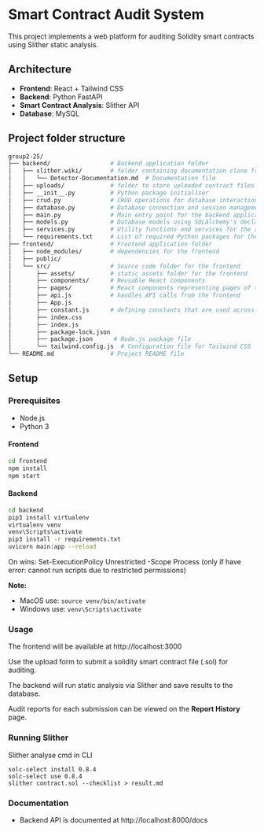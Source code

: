 # Smart Contract Audit System

This project implements a web platform for auditing Solidity smart contracts using Slither static analysis.

## Architecture

- **Frontend**: React + Tailwind CSS
- **Backend**: Python FastAPI
- **Smart Contract Analysis**: Slither API
- **Database**: MySQL

## Project folder structure

```bash
group2-25/
├── backend/                 # Backend application folder
│   ├── slither.wiki/        # folder containing documentation clone from slither.wiki 
│   │   └── Detector-Documentation.md  # Documentation file
│   ├── uploads/             # folder to store uploaded contract files
│   ├── __init__.py          # Python package initialiser
│   ├── crud.py              # CRUD operations for database interactions
│   ├── database.py          # Database connection and session management
│   ├── main.py              # Main entry point for the backend application
│   ├── models.py            # Database models using SQLAlchemy's declarative base
│   ├── services.py          # Utility functions and services for the application logic
│   └── requirements.txt     # List of required Python packages for the backend
├── frontend/                # Frontend application folder
│   ├── node_modules/        # dependencies for the frontend
│   ├── public/             
│   └── src/                 # Source code folder for the frontend
│       ├── assets/          # static assets folder for the frontend
│       ├── components/      # Reusable React components
│       ├── pages/           # React components representing pages of the application
│       ├── api.js           # handles API calls from the frontend
│       ├── App.js           
│       ├── constant.js      # defining constants that are used across the frontend application
│       ├── index.css        
│       ├── index.js         
│       ├── package-lock.json  
│       ├── package.json      # Node.js package file
│       └── tailwind.config.js  # Configuration file for Tailwind CSS
└── README.md                # Project README file
```

## Setup

### Prerequisites

- Node.js
- Python 3

#### Frontend

```bash
cd frontend
npm install
npm start
```

#### Backend

```bash
cd backend
pip3 install virtualenv
virtualenv venv
venv\Scripts\activate
pip3 install -r requirements.txt
uvicorn main:app --reload
```

On wins: Set-ExecutionPolicy Unrestricted -Scope Process (only if have error: cannot run scripts due to restricted permissions)

**Note:** 
- MacOS use: ```source venv/bin/activate```
- Windows use: ```venv\Scripts\activate```


### Usage

The frontend will be available at http://localhost:3000

Use the upload form to submit a solidity smart contract file (.sol) for auditing.

The backend will run static analysis via Slither and save results to the database.

Audit reports for each submission can be viewed on the **Report History** page.

### Running Slither

Slither analyse cmd in CLI

```
solc-select install 0.8.4
solc-select use 0.8.4 
slither contract.sol --checklist > result.md
```

### Documentation

- Backend API is documented at http://localhost:8000/docs
